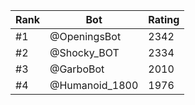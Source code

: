 Rank|Bot|Rating
---|---|---
#1|@OpeningsBot|2342
#2|@Shocky_BOT|2334
#3|@GarboBot|2010
#4|@Humanoid_1800|1976
